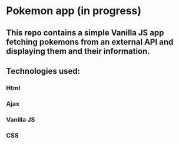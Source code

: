 # Pokemon app (in progress)
## This repo contains a simple Vanilla JS app fetching pokemons from an external API and displaying them and their information.
## Technologies used:
### Html
### Ajax
### Vanilla JS
### CSS
